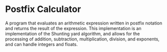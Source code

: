 # Postfix Calculator
 A program that evaluates an arithmetic expression written in postfix notation and returns the result of the expression. This implementation is an implementation of the Shunting yard algorithm, and allows for the processing of addition, subtraction, multiplication, division, and exponents, and can handle integers and floats.
